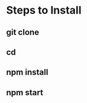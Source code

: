 # Steps to Install

## git clone <this repo URL>
## cd <repo folder name>
## npm install
## npm start

